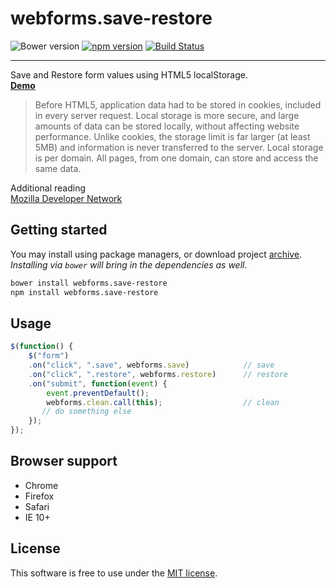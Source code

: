 # webforms.save-restore
![Bower version](https://img.shields.io/bower/v/webforms.save-restore.svg?style=flat)
[![npm version](https://img.shields.io/npm/v/webforms.save-restore.svg?style=flat)](https://www.npmjs.com/package/webforms.save-restore)
[![Build Status](https://travis-ci.org/bcorreia/webforms.save-restore.svg?branch=master)](https://travis-ci.org/bcorreia/webforms.save-restore)

---
Save and Restore form values using HTML5 localStorage.<br />
[**Demo**](http://bcorreia.com/projects/webforms.save-restore/src/)

> Before HTML5, application data had to be stored in cookies, included in every server request. Local storage is more secure, and large amounts of data can be stored locally, without affecting website performance.
> Unlike cookies, the storage limit is far larger (at least 5MB) and information is never transferred to the server.
> Local storage is per domain. All pages, from one domain, can store and access the same data.

Additional reading<br />
[Mozilla Developer Network](https://developer.mozilla.org/en-US/docs/Web/API/Web_Storage_API)

## Getting started
You may install using package managers, or download project [archive](https://github.com/bcorreia/webforms.save-restore/archive/master.zip).<br />
*Installing via `bower` will bring in the dependencies as well.*
```bash
bower install webforms.save-restore
npm install webforms.save-restore
```

## Usage
```javascript
$(function() {
    $("form")
    .on("click", ".save", webforms.save)            // save
    .on("click", ".restore", webforms.restore)      // restore
    .on("submit", function(event) {
        event.preventDefault();
        webforms.clean.call(this);                  // clean
       // do something else
    });
});
```

## Browser support
- Chrome
- Firefox
- Safari
- IE 10+

## License
This software is free to use under the <a href="https://github.com/bcorreia/webforms.save-restore/blob/master/license.md">MIT license</a>.
